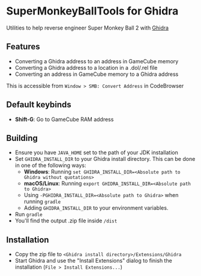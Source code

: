 # SuperMonkeyBallTools for Ghidra
Utilities to help reverse engineer Super Monkey Ball 2 with [Ghidra](https://github.com/NationalSecurityAgency/ghidra)

## Features
- Converting a Ghidra address to an address in GameCube memory
- Converting a Ghidra address to a location in a .dol/.rel file
- Converting an address in GameCube memory to a Ghidra address

This is accessible from `Window > SMB: Convert Address` in CodeBrowser

## Default keybinds
- **Shift-G**: Go to GameCube RAM address

## Building
- Ensure you have `JAVA_HOME` set to the path of your JDK installation
- Set `GHIDRA_INSTALL_DIR` to your Ghidra install directory. This can be done in one of the following ways:
    - **Windows**: Running `set GHIDRA_INSTALL_DIR=<Absolute path to Ghidra without quotations>`
    - **macOS/Linux**: Running `export GHIDRA_INSTALL_DIR=<Absolute path to Ghidra>`
    - Using `-PGHIDRA_INSTALL_DIR=<Absolute path to Ghidra>` when running `gradle`
    - Adding `GHIDRA_INSTALL_DIR` to your environment variables.
- Run `gradle`
- You'll find the output .zip file inside `/dist`

## Installation
- Copy the zip file to `<Ghidra install directory>/Extensions/Ghidra`
- Start Ghidra and use the "Install Extensions" dialog to finish the installation (`File > Install Extensions...`)

